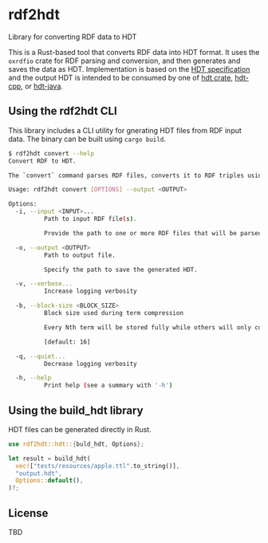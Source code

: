 # rdf2hdt
Library for converting RDF data to HDT

This is a Rust-based tool that converts RDF data into HDT format. It uses the `oxrdfio` crate for RDF parsing and conversion, 
and then generates and saves the data as HDT. Implementation is based on the [HDT specification](https://www.w3.org/submissions/2011/SUBM-HDT-20110330) 
and the output HDT is intended to be consumed by one of [hdt crate](https://github.com/KonradHoeffner/hdt), [hdt-cpp](https://github.com/rdfhdt/hdt-cpp),
or [hdt-java](https://github.com/rdfhdt/hdt-java).

## Using the rdf2hdt CLI

This library includes a CLI utility for gnerating HDT files from RDF input data. The binary can be built using `cargo build`.

```bash
$ rdf2hdt convert --help
Convert RDF to HDT.

The `convert` command parses RDF files, converts it to RDF triples using `oxrdfio` for parsing and conversion, and then generates and saves the data as HDT.

Usage: rdf2hdt convert [OPTIONS] --output <OUTPUT>

Options:
  -i, --input <INPUT>...
          Path to input RDF file(s).

          Provide the path to one or more RDF files that will be parsed and converted. Support file formats: https://crates.io/crates/oxrdfio

  -o, --output <OUTPUT>
          Path to output file.

          Specify the path to save the generated HDT.

  -v, --verbose...
          Increase logging verbosity

  -b, --block-size <BLOCK_SIZE>
          Block size used during term compression

          Every Nth term will be stored fully while others will only contain everything besides the longest common prefix of the last Nth term

          [default: 16]

  -q, --quiet...
          Decrease logging verbosity

  -h, --help
          Print help (see a summary with '-h')
```

## Using the build_hdt library

HDT files can be generated directly in Rust.

```rust
use rdf2hdt::hdt::{buld_hdt, Options};

let result = build_hdt(
  vec!["tests/resources/apple.ttl".to_string()],
  "output.hdt",
  Options::default(),
)?;
```

## License

TBD